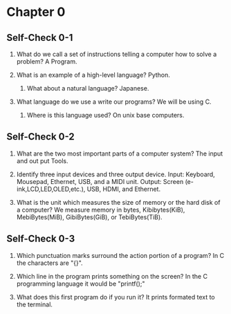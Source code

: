 # Chapter 0

## Self-Check 0-1

1. What do we call a set of instructions telling a computer how to solve a problem?
	A Program.

2. What is an example of a high-level language?
	Python.

   1. What about a natural language?
	Japanese.

3. What language do we use a write our programs?
	We will be using C.

   1. Where is this language used? 
	On unix base computers.


## Self-Check 0-2
1. What are the two most important parts of a computer system?
	The input and out put Tools.

2. Identify three input devices and three output device.
	Input: Keyboard, Mousepad, Ethernet, USB, and a MIDI unit.
	Output: Screen (e-ink,LCD,LED,OLED,etc.), USB, HDMI, and Ethernet.

3. What is the unit which measures the size of memory or the hard disk of a computer?
	We measure memory in bytes, Kibibytes(KiB), MebiBytes(MiB), GibiBytes(GiB), or TebiBytes(TiB).

## Self-Check 0-3

1. Which punctuation marks surround the action portion of a program?
	In C the characters are "{}".

2. Which line in the program prints something on the screen?
	In the C programming language it would be "printf();"

3. What does this first program do if you run it?
	It prints formated text to the terminal.

